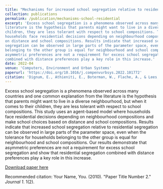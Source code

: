 ```yaml
---
title: "Mechanisms for increased school segregation relative to residential segregation: a model-based analysis"
collection: publications
permalink: /publication/mechanisms-school-residential
excerpt: 'Excess school segregation is a phenomena observed across many countries and one common explanation from the
literature is the hypothesis that parents might want to live in a diverse neighbourhood, but when it comes to their
children, they are less tolerant with respect to school compositions. This study uses an agent-based model where
households face residential decisions depending on neighbourhood compositions and make school choices based
on distance and school compositions. Results indicate that increased school segregation relative to residential
segregation can be observed in large parts of the parameter space, even when the tolerance for households
belonging to the other group is equal for neighbourhood and school compositions. Our results demonstrate that
asymmetric preferences are not a requirement for excess school segregation and show that residential segregation
combined with distance preferences play a key role in this increase.'
date: 2022-04
venue: 'Computers, Environment and Urban Systems'
paperurl: 'https://doi.org/10.1016/j.compenvurbsys.2022.101772'
citation: 'Dignum, E., Athieniti, E., Boterman, W., Flache, A., & Lees, M. (2022). Mechanisms for increased school segregation relative to residential segregation: A model-based analysis. Computers, Environment and Urban Systems, 93, 101772.'
---
```

Excess school segregation is a phenomena observed across many countries and one common explanation from the
literature is the hypothesis that parents might want to live in a diverse neighbourhood, but when it comes to their
children, they are less tolerant with respect to school compositions. This study uses an agent-based model where
households face residential decisions depending on neighbourhood compositions and make school choices based
on distance and school compositions. Results indicate that increased school segregation relative to residential
segregation can be observed in large parts of the parameter space, even when the tolerance for households
belonging to the other group is equal for neighbourhood and school compositions. Our results demonstrate that
asymmetric preferences are not a requirement for excess school segregation and show that residential segregation
combined with distance preferences play a key role in this increase.

[Download paper here](http://academicpages.github.io/files/paper2.pdf)

Recommended citation: Your Name, You. (2010). "Paper Title Number 2." <i>Journal 1</i>. 1(2).